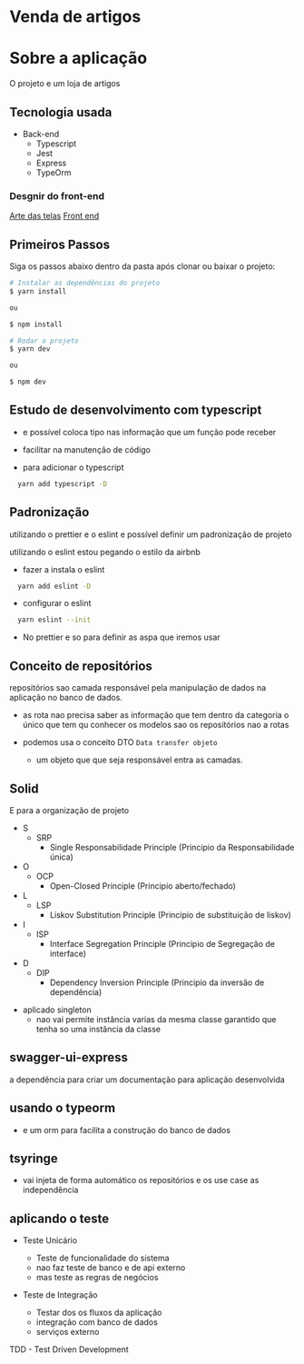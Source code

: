 # Venda de artigos

##

# Sobre a aplicação

O projeto e um loja de artigos

## Tecnologia usada

- Back-end
  - Typescript
  - Jest
  - Express
  - TypeOrm

### Desgnir do front-end

[Arte das telas](https://xd.adobe.com/view/424dc0f2-ed3d-4cd5-97bc-bc0379af3997-171e/)
[Front end](https://github.com/MatheusFellipi/article-sales-site-FrontEnd)

## Primeiros Passos

Siga os passos abaixo dentro da pasta após clonar ou baixar o projeto:

```bash
# Instalar as dependências do projeto
$ yarn install

ou

$ npm install
```

```bash
# Rodar o projeto
$ yarn dev

ou

$ npm dev
```

## Estudo de desenvolvimento com typescript

- e possível coloca tipo nas informação que um função pode receber
- facilitar na manutenção de código

- para adicionar o typescript

```bash
  yarn add typescript -D
```

## Padronização

utilizando o prettier e o eslint e possível definir um padronização de projeto

utilizando o eslint estou pegando o estilo da airbnb

- fazer a instala o eslint

```bash
  yarn add eslint -D
```

- configurar o eslint

```bash
  yarn eslint --init
```

- No prettier e so para definir as aspa que iremos usar

## Conceito de repositórios

repositórios sao camada responsável pela manipulação de dados na aplicação no banco de dados.

- as rota nao precisa saber as informação que tem dentro da categoria o único que tem qu conhecer os modelos sao os repositórios nao a rotas

- podemos usa o conceito DTO `Data transfer objeto`
  - um objeto que que seja responsável entra as camadas.

## Solid

E para a organização de projeto

- S
  - SRP
    - Single Responsabilidade Principle (Principio da Responsabilidade única)
- O
  - OCP
    - Open-Closed Principle (Principio aberto/fechado)
- L
  - LSP
    - Liskov Substitution Principle (Principio de substituição de liskov)
- I
  - ISP
    - Interface Segregation Principle (Principio de Segregação de interface)
- D
  - DIP
    - Dependency Inversion Principle (Principio da inversão de dependência)

* aplicado singleton
  - nao vai permite instância varias da mesma classe garantido que tenha so uma instância da classe

## swagger-ui-express

a dependência para criar um documentação para aplicação desenvolvida

## usando o typeorm

- e um orm para facilita a construção do banco de dados

## tsyringe

- vai injeta de forma automático os repositórios e os use case as independência

## aplicando o teste

- Teste Unicário

  - Teste de funcionalidade do sistema
  - nao faz teste de banco e de api externo
  - mas teste as regras de negócios

- Teste de Integração
  - Testar dos os fluxos da aplicação
  - integração com banco de dados
  - serviços externo

TDD - Test Driven Development
